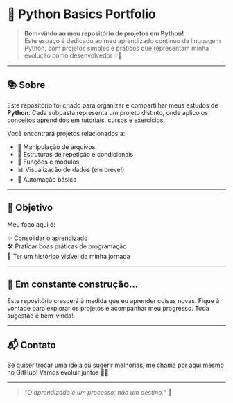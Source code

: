 # 🐍 Python Basics Portfolio

> **Bem-vindo ao meu repositório de projetos em Python!**  
> Este espaço é dedicado ao meu aprendizado contínuo da linguagem Python, com projetos simples e práticos que representam minha evolução como desenvolvedor 💡🚀

---

## 📚 Sobre

Este repositório foi criado para organizar e compartilhar meus estudos de **Python**. Cada subpasta representa um projeto distinto, onde aplico os conceitos aprendidos em tutoriais, cursos e exercícios.

Você encontrará projetos relacionados a:

- 📁 Manipulação de arquivos  
- 🔁 Estruturas de repetição e condicionais  
- 🧮 Funções e módulos  
- 📊 Visualização de dados (em breve!)  
- 🤖 Automação básica

---

## 🎯 Objetivo

Meu foco aqui é:

✨ Consolidar o aprendizado  
🛠️ Praticar boas práticas de programação  
📌 Ter um histórico visível da minha jornada

---

## 🚧 Em constante construção...

Este repositório crescerá à medida que eu aprender coisas novas. Fique à vontade para explorar os projetos e acompanhar meu progresso. Toda sugestão é bem-vinda!

---

## 📬 Contato

Se quiser trocar uma ideia ou sugerir melhorias, me chama por aqui mesmo no GitHub! Vamos evoluir juntos 💬🤝

---

> _"O aprendizado é um processo, não um destino."_ 🧠

